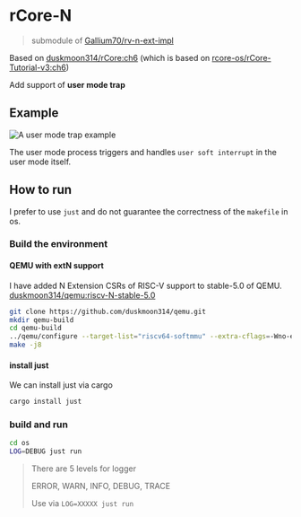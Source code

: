 # rCore-N

> submodule of [Gallium70/rv-n-ext-impl](https://github.com/Gallium70/rv-n-ext-impl)

Based on [duskmoon314/rCore:ch6](https://github.com/duskmoon314/rCore/tree/ch6) (which is based on [rcore-os/rCore-Tutorial-v3:ch6](https://github.com/rcore-os/rCore-Tutorial-v3/tree/ch6))

Add support of **user mode trap**

## Example

![A user mode trap example](assets/example.png)

The user mode process triggers and handles `user soft interrupt` in the user mode itself.

## How to run

I prefer to use `just` and do not guarantee the correctness of the `makefile` in os.

### Build the environment

#### QEMU with extN support

I have added N Extension CSRs of RISC-V support to stable-5.0 of QEMU. [duskmoon314/qemu:riscv-N-stable-5.0](https://github.com/duskmoon314/qemu)

```bash
git clone https://github.com/duskmoon314/qemu.git
mkdir qemu-build
cd qemu-build
../qemu/configure --target-list="riscv64-softmmu" --extra-cflags=-Wno-error
make -j8
```

#### install just

We can install just via cargo

```bash
cargo install just
```

### build and run

```bash
cd os
LOG=DEBUG just run
```

> There are 5 levels for logger
>
> ERROR, WARN, INFO, DEBUG, TRACE
>
> Use via `LOG=XXXXX just run`
